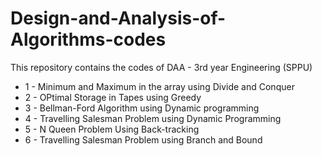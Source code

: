 # Design-and-Analysis-of-Algorithms-codes
This repository contains the codes of DAA  - 3rd year Engineering (SPPU)
* 1 - Minimum and Maximum in the array using Divide and Conquer
* 2 - OPtimal Storage in Tapes using Greedy
* 3 - Bellman-Ford Algorithm using Dynamic programming
* 4 - Travelling Salesman Problem  using Dynamic Programming
* 5 - N Queen Problem Using Back-tracking
* 6 - Travelling Salesman Problem using Branch and Bound

